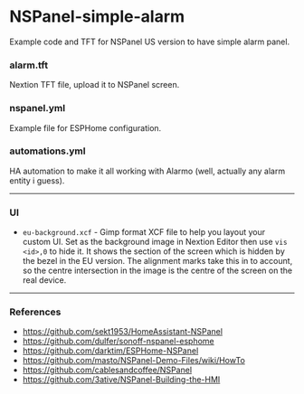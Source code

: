 # NSPanel-simple-alarm
Example code and TFT for NSPanel US version to have simple alarm panel.

### alarm.tft
Nextion TFT file, upload it to NSPanel screen.
### nspanel.yml
Example file for ESPHome configuration.
### automations.yml
HA automation to make it all working with Alarmo (well, actually any alarm entity i guess).

---
### UI

* `eu-background.xcf` - Gimp format XCF file to help you layout your custom UI. Set as the background image in Nextion Editor then use `vis <id>,0` to hide it. It shows the section of the screen which is hidden by the bezel in the EU version. The alignment marks take this in to account, so the centre intersection in the image is the centre of the screen on the real device.

---
### References
* https://github.com/sekt1953/HomeAssistant-NSPanel
* https://github.com/dulfer/sonoff-nspanel-esphome
* https://github.com/darktim/ESPHome-NSPanel
* https://github.com/masto/NSPanel-Demo-Files/wiki/HowTo
* https://github.com/cablesandcoffee/NSPanel
* https://github.com/3ative/NSPanel-Building-the-HMI
